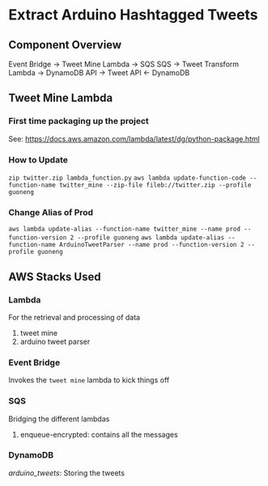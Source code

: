 # Extract Arduino Hashtagged Tweets

## Component Overview
Event Bridge -> Tweet Mine Lambda -> SQS
SQS -> Tweet Transform Lambda -> DynamoDB
API -> Tweet API <- DynamoDB

## Tweet Mine Lambda
### First time packaging up the project
See: https://docs.aws.amazon.com/lambda/latest/dg/python-package.html
### How to Update
`zip twitter.zip lambda_function.py`
`aws lambda update-function-code --function-name twitter_mine --zip-file fileb://twitter.zip --profile guoneng`
### Change Alias of Prod
`aws lambda update-alias --function-name twitter_mine --name prod --function-version 2 --profile guoneng`
`aws lambda update-alias --function-name ArduinoTweetParser --name prod --function-version 2 --profile guoneng`

## AWS Stacks Used
### Lambda
For the retrieval and processing of data
1. tweet mine
2. arduino tweet parser
### Event Bridge
Invokes the `tweet mine` lambda to kick things off
### SQS
Bridging the different lambdas
1. enqueue-encrypted: contains all the messages
### DynamoDB
*arduino_tweets*: Storing the tweets